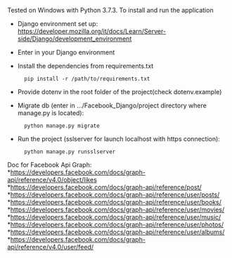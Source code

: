 Tested on Windows with Python 3.7.3. To install and run the application
* Django environment set up:
		https://developer.mozilla.org/it/docs/Learn/Server-side/Django/development_environment

* Enter in your Django environment

* Install the dependencies from requirements.txt

		pip install -r /path/to/requirements.txt

* Provide dotenv in the root folder of the project(check dotenv.example)

* Migrate db (enter in .../Facebook_Django/project directory where manage.py is located):

		python manage.py migrate

* Run the project (sslserver for launch localhost with https connection):
	
		python manage.py runsslserver

Doc for Facebook Api Graph:
		*https://developers.facebook.com/docs/graph-api/reference/v4.0/object/likes
		*https://developers.facebook.com/docs/graph-api/reference/post/
		*https://developers.facebook.com/docs/graph-api/reference/user/posts/
		*https://developers.facebook.com/docs/graph-api/reference/user/books/
		*https://developers.facebook.com/docs/graph-api/reference/user/movies/
		*https://developers.facebook.com/docs/graph-api/reference/user/music/
		*https://developers.facebook.com/docs/graph-api/reference/user/photos/
		*https://developers.facebook.com/docs/graph-api/reference/user/albums/
		*https://developers.facebook.com/docs/graph-api/reference/v4.0/user/feed/
